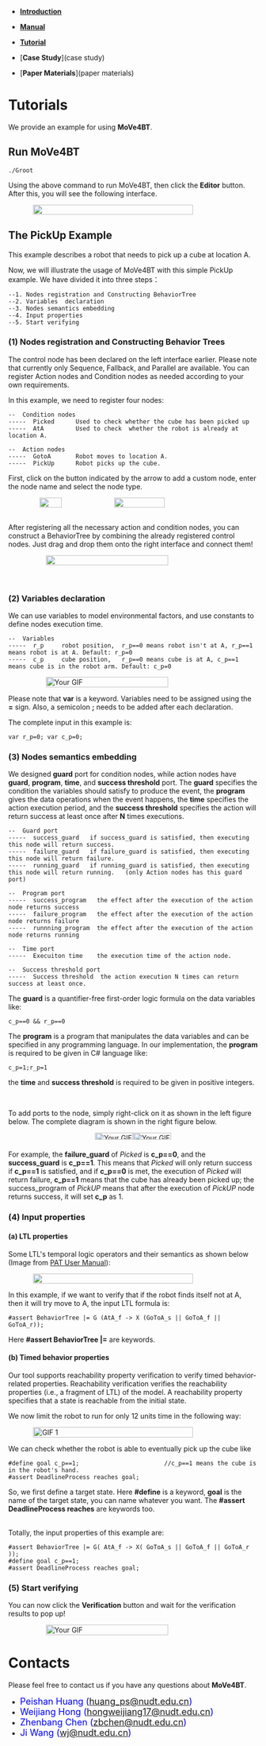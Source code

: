 * [**Introduction**](introduction)

* [**Manual**](manual)

* [**Tutorial**](tutorial)

* [**Case Study**](case study)

* [**Paper Materials**](paper materials)

# **Tutorials**
We provide an example for using **MoVe4BT**.
## **Run MoVe4BT**
```shell
./Groot
```
Using the above command to run MoVe4BT, then click the **Editor** button.
After this, you will see the following interface.

<div style="display:flex; justify-content: center;">
  <img src="resources/interface.png" style="width:80%">
</div>

## **The PickUp Example**
This example describes a robot that needs to pick up a cube at location A.

Now, we will illustrate the usage of MoVe4BT with this simple PickUp example.
We have divided it into three steps：

```
--1. Nodes registration and Constructing BehaviorTree
--2. Variables  declaration 
--3. Nodes semantics embedding 
--4. Input properties 
--5. Start verifying
```
### [](#header-3)**(1) Nodes registration and Constructing Behavior Trees**
The control node has been declared on the left interface earlier. 
Please note that currently only Sequence, Fallback, and Parallel are available.
You can register Action nodes and Condition nodes as needed according to your own requirements.

In this example, we need to register four nodes:
```
--  Condition nodes
-----  Picked      Used to check whether the cube has been picked up
-----  AtA         Used to check  whether the robot is already at location A.

--  Action nodes
-----  GotoA       Robot moves to location A.
-----  PickUp      Robot picks up the cube.
```

First, click on the button indicated by the arrow to add a custom node, enter the node name and select the node type.

<div style="display:flex; align-items:center; justify-content: center;">
  <img src="resources/registration1.png" style="width:30%; height:30%;vertical-align: middle;  "  >
  <img src="resources/registration2.png" style="width:45%; height:30%; vertical-align: middle;" >
</div>


<br>

After registering all the necessary action and condition nodes, 
you can construct a BehaviorTree by combining the already registered control nodes. 
Just drag and drop them onto the right interface and connect them!

<div style="display:flex; align-items:center;justify-content: center;">
 <img src="resources/registration3.png" style="width:70%; height:50%; vertical-align: middle;" >
</div>

<br>
<br>

### [](#header-3)**(2) Variables declaration**
We can use variables to model environmental factors, and use constants to define nodes execution time.
```
--  Variables
-----  r_p     robot position,  r_p==0 means robot isn't at A, r_p==1 means robot is at A. Default: r_p=0
-----  c_p     cube position,   r_p==0 means cube is at A, c_p==1 means cube is in the robot arm. Default: c_p=0
```
<div id="gif-container" style="display:flex; align-items:center;justify-content: center;" >
  <img src="resources/var2.gif" alt="Your GIF" style="width:70%; height:50%; vertical-align: middle;">
</div>

Please note that **var** is a keyword. 
Variables need to be assigned using the **=** sign. 
Also, a semicolon **;** needs to be added after each declaration.

The complete input in this example is:
```
var r_p=0; var c_p=0;
```
### [](#header-3)**(3) Nodes semantics embedding**
We designed **guard** port for condition nodes, while action nodes have **guard**, **program**, **time**, and **success threshold** port.
The **guard** specifies the condition the variables should satisfy to produce the event, 
the **program** gives the data operations when the event happens, 
the **time** specifies the action execution period,
and the **success threshold** specifies the action will return success at least once after **N** times executions.
```
--  Guard port
-----  success_guard   if success_guard is satisfied, then executing this node will return success.
-----  failure_guard   if failure_guard is satisfied, then executing this node will return failure.
-----  running_guard   if running_guard is satisfied, then executing this node will return running.   (only Action nodes has this guard port)

--  Program port
-----  success_program   the effect after the execution of the action node returns success
-----  failure_program   the effect after the execution of the action node returns failure
-----  runnning_program  the effect after the execution of the action node returns running

--  Time port
-----  Execuiton time    the execution time of the action node.

--  Success threshold port
-----  Success threshold  the action execution N times can return success at least once. 
```

The **guard** is a quantifier-free first-order logic formula on the data variables like: 
```
c_p==0 && r_p==0
```
The **program** is a program that manipulates the data variables and can be specified in any programming language. 
In our implementation, the **program** is required to be given in C# language like:
```
c_p=1;r_p=1
```
the **time** and **success threshold**  is required to be given in positive integers.

<br>

To add ports to the node, simply right-click on it as shown in the left figure below.
The complete diagram is shown in the right figure below.

<div style="display:flex; justify-content: center;">
<div id="gif-container">
  <img src="resources/port1.gif" alt="Your GIF" style="width:100%; height:80%; vertical-align: middle;">
</div>
<div id="gif-container">
  <img src="resources/port1.png" alt="Your GIF" style="width:100%; height:80%; vertical-align: middle;">
</div>
</div>

For example, the **failure_guard** of _Picked_ is **c_p==0**, and the **success_guard** is **c_p==1**. 
This means that _Picked_ will only return success if **c_p==1** is satisfied, and if **c_p==0** is met, 
the execution of _Picked_ will return failure, **c_p==1** means that the cube has already been picked up; 
the success_program of _PickUP_ means that after the execution of _PickUP_ node returns success, it will set **c_p** as 1. 

### [](#header-3)**(4) Input properties**

#### [](#header-4)**(a) LTL properties**

Some LTL's temporal logic operators and their semantics as shown below (Image from [PAT User Manual](https://pat.comp.nus.edu.sg/wp-source/resources/OnlineHelp/htm/index.htm)):
<div style="display:flex;justify-content: center;">
  <img src="resources/LTLSemantics.png" style="width:80%">
</div>


In this example, if we want to verify that if the robot finds itself not at A, then it  will try move to A,
the input LTL formula is:  
```
#assert BehaviorTree |= G (AtA_f -> X (GoToA_s || GoToA_f || GoToA_r));
```
Here **#assert BehaviorTree |=** are keywords.


#### [](#header-4)**(b) Timed behavior properties**
Our tool supports reachability property verification to verify timed behavior-related properties. 
Reachability verification verifies the reachability properties (i.e., a fragment of LTL) of the model. 
A reachability property specifies that a state is reachable from the initial state.

We now limit the robot to run for only 12 units time in the following way:
<div style="display: flex; justify-content: center;">
    <img src="resources/deadlinetime.gif" alt="GIF 1" style="width:80%">
</div>



We can check whether the robot is able to eventually pick up the cube like 

```
#define goal c_p==1;                        //c_p==1 means the cube is in the robot's hand.
#assert DeadlineProcess reaches goal;
```

So, we first define a target state.
Here **#define** is a keyword, **goal** is the name of the target state, you can name whatever you want.
The  **#assert DeadlineProcess reaches**  are keywords too.

<br>
Totally, the input properties of this example are:

```
#assert BehaviorTree |= G( AtA_f -> X( GoToA_s || GoToA_f || GoToA_r ));
#define goal c_p==1;     
#assert DeadlineProcess reaches goal;
```


### [](#header-3)**(5) Start verifying**
You can now click the **Verification** button and wait for the verification results to pop up!
<div id="gif-container" style="display:flex; align-items:center;justify-content: center;">
  <img src="resources/verify.gif" alt="Your GIF" style="width:70%; height:50%; vertical-align: middle;">
</div>



# [](#header-1)**Contacts**

Please feel free to contact us if you have any questions about **MoVe4BT**.

*   <font color="#0000FF" size="4">Peishan Huang (huang_ps@nudt.edu.cn)</font>
*   <font color="#0000FF" size="4"> Weijiang Hong (hongweijiang17@nudt.edu.cn)</font>
*   <font color="#0000FF" size="4"> Zhenbang Chen (zbchen@nudt.edu.cn)</font>
*   <font color="#0000FF" size="4"> Ji Wang (wj@nudt.edu.cn)</font>